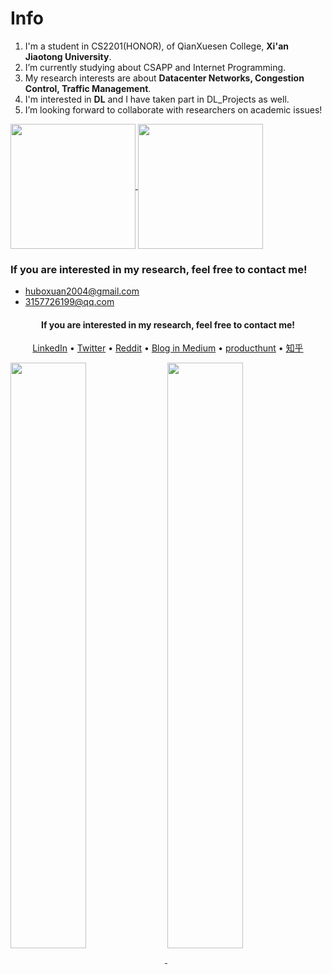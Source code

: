 # Info
1. I'm a student in CS2201(HONOR), of QianXuesen College, **Xi'an Jiaotong University**.
2. I’m currently studying about CSAPP and Internet Programming.
3. My research interests are about **Datacenter Networks, Congestion Control, Traffic Management**.
4. I'm interested in **DL** and I have taken part in DL_Projects as well.
5. I’m looking forward to collaborate with researchers on academic issues!

<a href="https://github.com/anuraghazra/github-readme-stats">
  <img height=200 align="center" src="https://github-readme-stats.vercel.app/api?username=root-hbx&count_private=true&show_icons=true&theme=dracula" />
</a>
<a href="https://github.com/anuraghazra/convoychat">
  <img height=200 align="center" src="https://github-readme-stats.vercel.app/api/top-langs?username=root-hbx&size_weight=0.5&count_weight=0.5&layout=donut&card_width=320&hide=Jupyter%20Notebook,HTML,TeX" />
</a>

### If you are interested in my research, feel free to contact me!
- huboxuan2004@gmail.com
- 3157726199@qq.com


<h4 align="center">
  If you are interested in my research, feel free to contact me!
</h4>

<p align="center">
  <a href="https://www.linkedin.com/in/yusheng-zheng-611920280/">LinkedIn</a> • 
  <a href="https://twitter.com/yunwei37">Twitter</a> • 
  <a href="https://www.reddit.com/user/yunwei123">Reddit</a> • 
  <a href="https://medium.com/@yunwei356">Blog in Medium</a> • 
  <a href="https://www.producthunt.com/@yunwei_123">producthunt</a> • 
  <a href="https://www.zhihu.com/people/yun-wei-64-11">知乎</a>
  
</p>

<a href="https://github.com/root-hbx">
  <img align="center" width="49%" src="./metrics-main.svg" />
</a>
<a href="https://github.com/root-hbx">
  <img align="center" width="49%" src="./metrics-lang-notable.svg" />
</a>
<!--
### My Stats

<div align="center">

[<img src="https://github-readme-stats.vercel.app/api?username=root-hbx&theme=tokyonight&hide_border=true&show_icons=true&hide_title=true" />](https://github.com/anuraghazra/github-readme-stats)
[<img src="https://github-readme-stats.vercel.app/api/wakatime?username=root-hbx&theme=dark&hide_border=true&layout=compact&custom_title=This%20week%20I%20spent%20my%20time%20on&cache_seconds=1800" alt="Wakatime Stats" width="500" />](https://wakatime.com/@root-hbx)  


</div>


<!--
**root-hbx/root-hbx** is a ✨ _special_ ✨ repository because its `README.md` (this file) appears on your GitHub profile.
Here are some ideas to get you started:

- 🔭 I’m currently working on ComputerScience and Technology
- 🌱 I’m currently learning CSAPP and Internet Programming...
- 👯 I’m looking to collaborate on academic issues
- 🤔 I’m looking for help with ...
- 💬 Ask me about ...
- 📫 How to reach me: XJTU_CS2201(H)
- 😄 Pronouns: ...
- ⚡ Fun fact: ...
[![Anurag's GitHub stats](https://github-readme-stats.vercel.app/api?username=root-hbx&count_private=true&show_icons=true&theme=dracula)](https://github.com/anuraghazra/github-readme-stats)

[![Top Langs](https://github-readme-stats.vercel.app/api/top-langs/?username=root-hbx&exclude_repo=root-hbx.github.io,Deep-Learning_d2l_Tutorial,The_Website_of_hbx,mit18330,MIT18.330_Introduction-to-Numerical-Analysis&size_weight=0.5&count_weight=0.5&layout=donut)](https://github.com/anuraghazra/github-readme-stats)

-->
